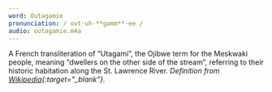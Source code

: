 ```yaml
---
word: Outagamie
pronunciation: / out-uh-**gamm**-ee /
audio: outagamie.m4a
---
```


A French transliteration of “Utagami”, the Ojibwe term for the Meskwaki people, meaning “dwellers on the other side of the stream”, referring to their historic habitation along the St. Lawrence River. *Definition from [Wikipedia](https://en.wikipedia.org/wiki/List_of_U.S._county_name_etymologies_(N%E2%80%93R)){:target="_blank"}.*
